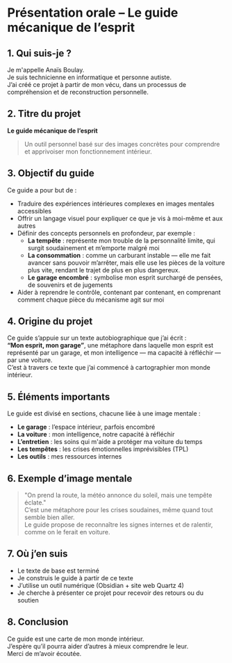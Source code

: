 # Présentation orale – Le guide mécanique de l’esprit

## 1. Qui suis-je ?
Je m'appelle Anaïs Boulay.  
Je suis technicienne en informatique et personne autiste.  
J’ai créé ce projet à partir de mon vécu, dans un processus de compréhension et de reconstruction personnelle.

## 2. Titre du projet
**Le guide mécanique de l’esprit**  
> Un outil personnel basé sur des images concrètes pour comprendre et apprivoiser mon fonctionnement intérieur.

## 3. Objectif du guide
Ce guide a pour but de :
- Traduire des expériences intérieures complexes en images mentales accessibles
- Offrir un langage visuel pour expliquer ce que je vis à moi-même et aux autres
- Définir des concepts personnels en profondeur, par exemple :
  - **La tempête** : représente mon trouble de la personnalité limite, qui surgit soudainement et m’emporte malgré moi
  - **La consommation** : comme un carburant instable — elle me fait avancer sans pouvoir m’arrêter, mais elle use les pièces de la voiture plus vite, rendant le trajet de plus en plus dangereux.
  - **Le garage encombré** : symbolise mon esprit surchargé de pensées, de souvenirs et de jugements
- Aider à reprendre le contrôle, contenant par contenant, en comprenant comment chaque pièce du mécanisme agit sur moi


## 4. Origine du projet
Ce guide s’appuie sur un texte autobiographique que j’ai écrit :  
**“Mon esprit, mon garage”**, une métaphore dans laquelle mon esprit est représenté par un garage, et mon intelligence — ma capacité à réfléchir — par une voiture.  
C’est à travers ce texte que j’ai commencé à cartographier mon monde intérieur.


## 5. Éléments importants
Le guide est divisé en sections, chacune liée à une image mentale :
- **Le garage** : l’espace intérieur, parfois encombré
- **La voiture** : mon intelligence, notre capacité à réfléchir
- **L’entretien** : les soins qui m'aide a protéger ma voiture du temps
- **Les tempêtes** : les crises émotionnelles imprévisibles (TPL)
- **Les outils** : mes ressources internes

## 6. Exemple d’image mentale
> "On prend la route, la météo annonce du soleil, mais une tempête éclate."  
C’est une métaphore pour les crises soudaines, même quand tout semble bien aller.  
Le guide propose de reconnaître les signes internes et de ralentir, comme on le ferait en voiture.

## 7. Où j’en suis
- Le texte de base est terminé
- Je construis le guide à partir de ce texte
- J’utilise un outil numérique (Obsidian + site web Quartz 4)
- Je cherche à présenter ce projet pour recevoir des retours ou du soutien

## 8. Conclusion
Ce guide est une carte de mon monde intérieur.  
J’espère qu’il pourra aider d’autres à mieux comprendre le leur.  
Merci de m’avoir écoutée.
